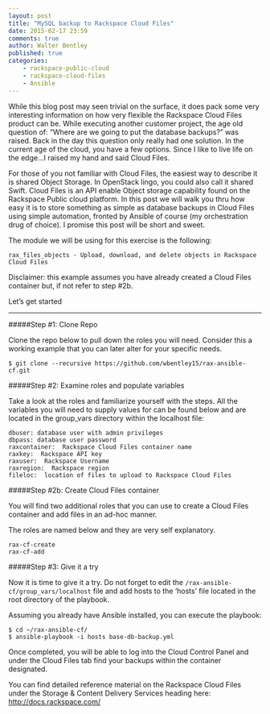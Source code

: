 ```yaml
---
layout: post
title: "MySQL backup to Rackspace Cloud Files"
date: 2015-02-17 23:59
comments: true
author: Walter Bentley
published: true
categories:
    - rackspace-public-cloud
    - rackspace-cloud-files
    - Ansible 
---
```


While this blog post may seen trivial on the surface, it does pack some very interesting information on how very flexible the Rackspace Cloud Files product can be.  While executing another customer project, the age old question of: “Where are we going to put the database backups?” was raised.  Back in the day this question only really had one solution.  In the current age of the cloud, you have a few options.  Since I like to live life on the edge…I raised my hand and said Cloud Files.

For those of you not familiar with Cloud Files, the easiest way to describe it is shared Object Storage.  In OpenStack lingo, you could also call it shared Swift.  Cloud Files is an API enable Object storage capability found on the Rackspace Public cloud platform.  In this post we will walk you thru how easy it is to store something as simple as database backups in Cloud Files using simple automation, fronted by Ansible of course (my orchestration drug of choice).  I promise this post will be short and sweet.

The module we will be using for this exercise is the following:

	rax_files_objects - Upload, download, and delete objects in Rackspace Cloud Files

Disclaimer:  this example assumes you have already created a Cloud Files container but, if not refer to step #2b.

Let’s get started

---
#####Step #1: Clone Repo

Clone the repo below to pull down the roles you will need.  Consider this a working example that you can later alter for your specific needs.

	$ git clone --recursive https://github.com/wbentley15/rax-ansible-cf.git
	
#####Step #2: Examine roles and populate variables

Take a look at the roles and familiarize yourself with the steps.  All the variables you will need to supply values for can be found below and are located in the group_vars directory within the localhost file:

	dbuser: database user with admin privileges 
	dbpass: database user password
	raxcontainer:  Rackspace Cloud Files container name
	raxkey:  Rackspace API key
	raxuser:  Rackspace Username
	raxregion:  Rackspace region
	fileloc:  location of files to upload to Rackspace Cloud Files

#####Step #2b: Create Cloud Files container

You will find two additional roles that you can use to create a Cloud Files container and add files in an ad-hoc manner.

The roles are named below and they are very self explanatory.

	rax-cf-create
	rax-cf-add

#####Step #3: Give it a try

Now it is time to give it a try.  Do not forget to edit the `/rax-ansible-cf/group_vars/localhost` file and add hosts to the ‘hosts’ file located in the root directory of the playbook.

Assuming you already have Ansible installed, you can execute the playbook:

	$ cd ~/rax-ansible-cf/
	$ ansible-playbook -i hosts base-db-backup.yml

Once completed, you will be able to log into the Cloud Control Panel and under the Cloud Files tab find your backups within the container designated.

You can find detailed reference material on the Rackspace Cloud Files under the Storage & Content Delivery Services heading here:  http://docs.rackspace.com/